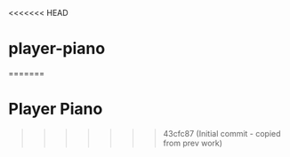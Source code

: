 <<<<<<< HEAD
# player-piano
=======
# Player Piano

>>>>>>> 43cfc87 (Initial commit - copied from prev work)

